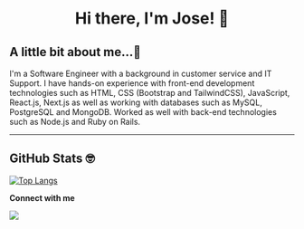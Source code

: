 <h1 align="center">Hi there, I'm Jose! 👋</h1>


## A little bit about me...🤔

I'm a Software Engineer with a background in customer service and IT Support. I have hands-on experience with front-end development technologies such as HTML, CSS (Bootstrap and TailwindCSS), JavaScript, React.js, Next.js as well as working with databases such as MySQL, PostgreSQL and MongoDB. Worked as well with back-end technologies such as Node.js and Ruby on Rails.

---

## GitHub Stats 🤓

[![Top Langs](https://github-readme-stats.vercel.app/api/top-langs/?username=josedguti&theme=radical&layout=compact)](https://github.com/anuraghazra/github-readme-stats)


<b>Connect with me</b>


[<img src="https://img.shields.io/badge/linkedin-%230077B5.svg?&style=for-the-badge&logo=linkedin&logoColor=white" />](https://www.linkedin.com/in/josedgutierrezg/)
